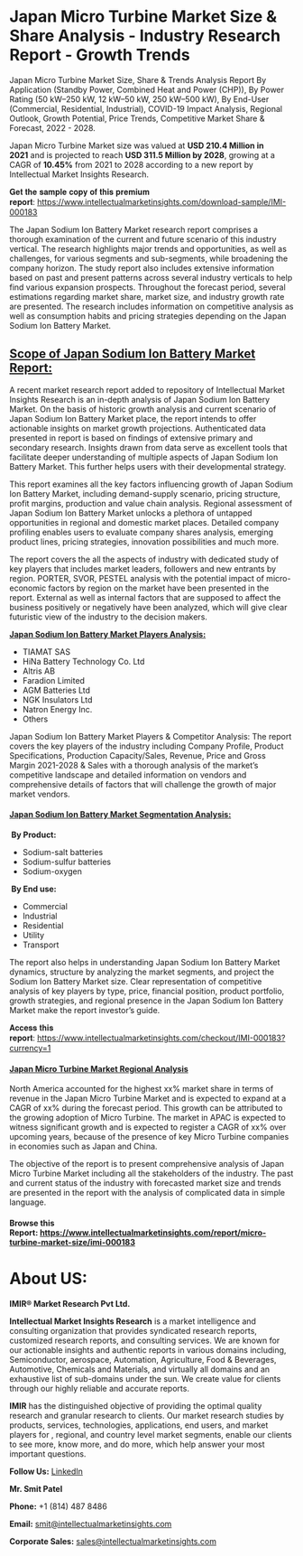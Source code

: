 <h1>Japan Micro Turbine Market Size &amp; Share Analysis - Industry Research Report - Growth Trends</h1>
<p>Japan Micro Turbine Market Size, Share &amp; Trends Analysis Report By Application (Standby Power, Combined Heat and Power (CHP)), By Power Rating (50 kW&ndash;250 kW, 12 kW&ndash;50 kW, 250 kW&ndash;500 kW), By End-User (Commercial, Residential, Industrial), COVID-19 Impact Analysis, Regional Outlook, Growth Potential, Price Trends, Competitive Market Share &amp; Forecast, 2022 - 2028.</p>
<p>Japan Micro Turbine Market size was valued at&nbsp;<strong>USD 210.4 Million in 2021</strong>&nbsp;and is projected to reach&nbsp;<strong>USD 311.5 Million by 2028</strong>, growing at a CAGR of&nbsp;<strong>10.45%</strong>&nbsp;from 2021 to 2028 according to a new report by Intellectual Market Insights Research.</p>
<p>𝐆𝐞𝐭 𝐭𝐡𝐞 𝐬𝐚𝐦𝐩𝐥𝐞 𝐜𝐨𝐩𝐲 𝐨𝐟 𝐭𝐡𝐢𝐬 𝐩𝐫𝐞𝐦𝐢𝐮𝐦 𝐫𝐞𝐩𝐨𝐫𝐭:&nbsp;<a href="https://www.intellectualmarketinsights.com/download-sample/IMI-000183">https://www.intellectualmarketinsights.com/download-sample/IMI-000183</a>&nbsp;</p>
<p>The Japan Sodium Ion Battery Market research report comprises a thorough examination of the current and future scenario of this industry vertical. The research highlights major trends and opportunities, as well as challenges, for various segments and sub-segments, while broadening the company horizon. The study report also includes extensive information based on past and present patterns across several industry verticals to help find various expansion prospects. Throughout the forecast period, several estimations regarding market share, market size, and industry growth rate are presented. The research includes information on competitive analysis as well as consumption habits and pricing strategies depending on the Japan Sodium Ion Battery Market.</p>
<h2><u>Scope of Japan Sodium Ion Battery Market Report:</u></h2>
<p>A recent market research report added to repository of Intellectual Market Insights Research is an in-depth analysis of Japan Sodium Ion Battery Market. On the basis of historic growth analysis and current scenario of Japan Sodium Ion Battery Market place, the report intends to offer actionable insights on market growth projections. Authenticated data presented in report is based on findings of extensive primary and secondary research. Insights drawn from data serve as excellent tools that facilitate deeper understanding of multiple aspects of Japan Sodium Ion Battery Market. This further helps users with their developmental strategy.</p>
<p>This report examines all the key factors influencing growth of Japan Sodium Ion Battery Market, including demand-supply scenario, pricing structure, profit margins, production and value chain analysis. Regional assessment of Japan Sodium Ion Battery Market unlocks a plethora of untapped opportunities in regional and domestic market places. Detailed company profiling enables users to evaluate company shares analysis, emerging product lines, pricing strategies, innovation possibilities and much more.</p>
<p>The report covers the all the aspects of industry with dedicated study of key players that includes market leaders, followers and new entrants by region. PORTER, SVOR, PESTEL analysis with the potential impact of micro-economic factors by region on the market have been presented in the report. External as well as internal factors that are supposed to affect the business positively or negatively have been analyzed, which will give clear futuristic view of the industry to the decision makers.</p>
<p><strong><u>Japan Sodium Ion Battery Market Players Analysis:</u></strong></p>
<ul>
<li>TIAMAT SAS</li>
<li>HiNa Battery Technology Co. Ltd</li>
<li>Altris AB</li>
<li>Faradion Limited</li>
<li>AGM Batteries Ltd</li>
<li>NGK Insulators Ltd</li>
<li>Natron Energy Inc.</li>
<li>Others</li>
</ul>
<p>Japan Sodium Ion Battery Market Players &amp; Competitor Analysis: The report covers the key players of the industry including Company Profile, Product Specifications, Production Capacity/Sales, Revenue, Price and Gross Margin 2021-2028 &amp; Sales with a thorough analysis of the market&rsquo;s competitive landscape and detailed information on vendors and comprehensive details of factors that will challenge the growth of major market vendors.</p>
<h4><strong><u>Japan Sodium Ion Battery Market Segmentation Analysis:</u></strong></h4>
<p><strong>&nbsp;By Product:&nbsp;</strong></p>
<ul>
<li>Sodium-salt batteries</li>
<li>Sodium-sulfur batteries</li>
<li>Sodium-oxygen</li>
</ul>
<p><strong>&nbsp;By End use:</strong></p>
<ul>
<li>Commercial</li>
<li>Industrial</li>
<li>Residential</li>
<li>Utility</li>
<li>Transport</li>
</ul>
<p>The report also helps in understanding Japan Sodium Ion Battery Market dynamics, structure by analyzing the market segments, and project the Sodium Ion Battery&nbsp;Market size. Clear representation of competitive analysis of key players by type, price, financial position, product portfolio, growth strategies, and regional presence in the Japan Sodium Ion Battery Market make the report investor&rsquo;s guide.</p>
<p>𝐀𝐜𝐜𝐞𝐬𝐬 𝐭𝐡𝐢𝐬 𝐫𝐞𝐩𝐨𝐫𝐭:&nbsp;<a href="https://www.intellectualmarketinsights.com/checkout/IMI-000183?currency=1">https://www.intellectualmarketinsights.com/checkout/IMI-000183?currency=1</a>&nbsp;</p>
<h4><strong><u> Japan Micro Turbine Market Regional Analysis</u></strong></h4>
<p>North America accounted for the highest xx% market share in terms of revenue in the Japan Micro Turbine Market and is expected to expand at a CAGR of xx% during the forecast period. This growth can be attributed to the growing adoption of Micro Turbine. The market in APAC is expected to witness significant growth and is expected to register a CAGR of xx% over upcoming years, because of the presence of key Micro Turbine companies in economies such as Japan and China.</p>
<p>The objective of the report is to present comprehensive analysis of Japan Micro Turbine Market including all the stakeholders of the industry. The past and current status of the industry with forecasted market size and trends are presented in the report with the analysis of complicated data in simple language.</p>
<h4><strong>Browse this Report:&nbsp;<a href="https://www.intellectualmarketinsights.com/report/micro-turbine-market-size/imi-000183">https://www.intellectualmarketinsights.com/report/micro-turbine-market-size/imi-000183</a>&nbsp;&nbsp;</strong></h4>
<h1>About US:</h1>
<p><strong>IMIR&reg; Market Research Pvt Ltd.</strong></p>
<p><strong>Intellectual Market Insights Research</strong> is a market intelligence and consulting organization that provides syndicated research reports, customized research reports, and consulting services. We are known for our actionable insights and authentic reports in various domains including, Semiconductor, aerospace, Automation, Agriculture, Food &amp; Beverages, Automotive, Chemicals and Materials, and virtually all domains and an exhaustive list of sub-domains under the sun. We create value for clients through our highly reliable and accurate reports.</p>
<p><strong>IMIR</strong> has the distinguished objective of providing the optimal quality research and granular research to clients. Our market research studies by products, services, technologies, applications, end users, and market players for , regional, and country level market segments, enable our clients to see more, know more, and do more, which help answer your most important questions.</p>
<p><strong>Follow Us:</strong> <a href="https://www.linkedin.com/company/imir-marketresearch/">LinkedIn</a></p>
<p><strong>Mr. Smit Patel</strong></p>
<p><strong>Phone:</strong> +1 (814) 487 8486</p>
<p><strong>Email:</strong> <a href="mailto:smit@intellectualmarketinsights.com">smit@intellectualmarketinsights.com</a></p>
<p><strong>Corporate Sales:</strong> <a href="mailto:sales@intellectualmarketinsights.com">sales@intellectualmarketinsights.com</a></p>
<div>&nbsp;</div>
